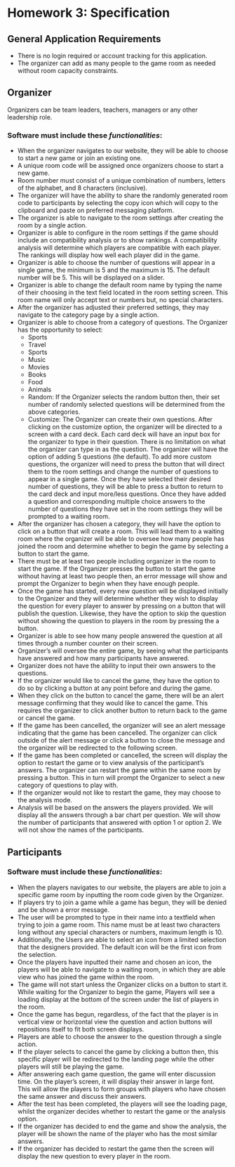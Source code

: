 # Homework 3: Specification

## General Application Requirements
- There is no login required or account tracking for this application. 
- The organizer can add as many people to the game room as needed without room capacity constraints. 



## Organizer
Organizers can be team leaders, teachers, managers or any other leadership role.

### Software must include these *functionalities*:

- When the organizer navigates to our website, they will be able to choose to start a new game or join an existing one.
- A unique room code will be assigned once organizers choose to start a new game.
- Room number must consist of a unique combination of numbers, letters of the alphabet, and 8 characters (inclusive). 
- The organizer will have the ability to share the randomly generated room code to participants by selecting the copy icon which will copy to the clipboard and paste on preferred messaging platform.	
- The organizer is able to navigate to the room settings after creating the room by a single action.
- Organizer is able to configure in the room settings if the game should include an compatibility analysis or to show rankings. A compatibility analysis will determine which players are compatible with each player. The rankings will display how well each player did in the game. 
- Organizer is able to choose the number of questions will appear in a single game, the minimum is 5 and the maximum is 15. The default number will be 5. This will be displayed on a slider. 
- Organizer is able to change the default room name by typing the name of their choosing in the text field located in the room setting screen. This room name will only accept text or numbers but, no special characters.
- After the organizer has adjusted their preferred settings, they may navigate to the category page by a single action. 
- Organizer is able to choose from a category of questions. The Organizer has the opportunity to select:
    - Sports
    - Travel
    - Sports
    - Music
    - Movies
    - Books
    - Food
    - Animals
    - Random: If the Organizer selects the random button then, their set number of randomly selected questions will be determined from the above categories. 
    - Customize: The Organizer can create their own questions. After clicking on the customize option, the organizer will be directed to a screen with a card deck. Each card deck will have an input box for the organizer to type in their question. There is no limitation on what the organizer can type in as the question. The organizer will have the option of adding 5 questions (the default). To add more custom questions, the organizer will need to press the button that will direct them to the room settings and change the number of questions to appear in a single game. Once they have selected their desired number of questions, they will be able to press a button to return to the card deck and input more/less questions. Once they have added a question and corresponding multiple choice answers to the number of questions they have set in the room settings they will be prompted to a waiting room.
- After the organizer has chosen a category, they will have the option to click on a button that will create a room. This will lead them to a waiting room where the organizer will be able to oversee how many people has joined the room and determine whether to begin the game by selecting a button to start the game.
- There must be at least two people including organizer in the room to start the game. If the Organizer presses the button to start the game without having at least two people then, an error message will show and prompt the Organizer to begin when they have enough people.
- Once the game has started, every new question will be displayed initially to the Organizer and they will determine whether they wish to display the question for every player to answer by pressing on a button that will publish the question. Likewise, they have the option to skip the question without showing the question to players in the room by pressing the a button.
- Organizer is able to see how many people answered the question at all times through a number counter on their screen.
- Organizer’s will oversee the entire game, by seeing what the participants have answered and how many participants have answered. 
- Organizer does not have the ability to input their own answers to the questions.
- If the organizer would like to cancel the game, they have the option to do so by clicking a button at any point before and during the game. 
- When they click on the button to cancel the game, there will be an alert message confirming that they would like to cancel the game. This requires the organizer to click another button to return back to the game or cancel the game. 
- If the game has been cancelled, the organizer will see an alert message indicating that the game has been cancelled. The organizer can click outside of the alert message or click a button to close the message and the organizer will be redirected to the following screen. 
- If the game has been completed or cancelled, the screen will display the option to restart the game or to view analysis of the participant’s answers. 
The organizer can restart the game within the same room by pressing a button. This in turn will prompt the Organizer to select a new category of questions to play with.
- If the organizer would not like to restart the game, they may choose to the analysis mode.
- Analysis will be based on the answers the players provided. We will display all the answers through a bar chart per question. We will show the number of participants that answered with option 1 or option 2. We will not show the names of the participants. 

## Participants
### Software must include these *functionalities*:
- When the players navigates to our website, the players are able to join a specific game room by inputting the room code given by the Organizer.
- If players try to join a game while a game has begun, they will be denied and be shown a error message.
- The user will be prompted to type in their name into a textfield when trying to join a game room. This name must be at least two characters long without any special characters or numbers, maximum length is 10.
- Additionally, the Users are able to select an icon from a limited selection that the designers provided. The default icon will be the first icon from the selection. 
- Once the players have inputted their name and chosen an icon, the players will be able to navigate to a waiting room, in which they are able view who has joined the game within the room.
- The game will not start unless the Organizer clicks on a button to start it. While waiting for the Organizer to begin the game, Players will see a loading display at the bottom of the screen under the list of players in the room.
- Once the game has begun, regardless, of the fact that the player is in vertical view or horizontal view the question and action buttons will repositions itself to fit both screen displays.
- Players are able to choose the answer to the question through a single action.
- If the player selects to cancel the game by clicking a button then, this specific player will be redirected to the landing page while the other players will still be playing the game.
- After answering each game question, the game will enter discussion time. On the player’s screen, it will display their answer in large font. This will allow the players to form groups with players who have chosen the same answer and discuss their answers. 
- After the test has been completed, the players will see the loading page, whilst the organizer decides whether to restart the game or the analysis option.
- If the organizer has decided to end the game and show the analysis, the player will be shown the name of the player who has the most similar answers. 
- If the organizer has decided to restart the game then the screen will display the new question to every player in the room. 
